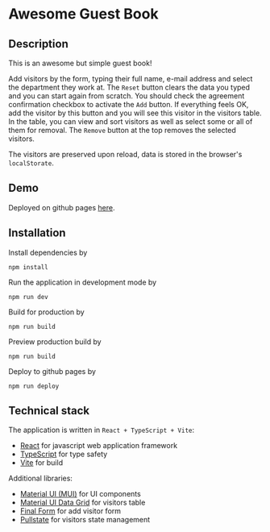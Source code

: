# Awesome Guest Book

## Description

This is an awesome but simple guest book!

Add visitors by the form, typing their full name, e-mail address and select the department they work at.
The `Reset` button clears the data you typed and you can start again from scratch.
You should check the agreement confirmation checkbox to activate the `Add` button.
If everything feels OK, add the visitor by this button and you will see this visitor in the visitors table. In the table, you can view and sort visitors as well as select some or all of them for removal.
The `Remove` button at the top removes the selected visitors.

The visitors are preserved upon reload, data is stored in the browser's `localStorate`.

## Demo

Deployed on github pages [here](https://norama.github.io/guestbook/).

## Installation

Install dependencies by

```
npm install
```

Run the application in development mode by

```
npm run dev
```

Build for production by

```
npm run build
```

Preview production build by

```
npm run build
```

Deploy to github pages by

```
npm run deploy
```

## Technical stack

The application is written in `React + TypeScript + Vite`:

- [React](https://react.dev/) for javascript web application framework
- [TypeScript](https://www.typescriptlang.org/) for type safety
- [Vite](https://vitejs.dev/) for build

Additional libraries:

- [Material UI (MUI)](https://mui.com/) for UI components
- [Material UI Data Grid](https://mui.com/x/react-data-grid/) for visitors table
- [Final Form](https://final-form.org/) for add visitor form
- [Pullstate](https://lostpebble.github.io/pullstate/) for visitors state management
